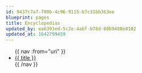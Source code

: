 ```yaml
---
id: 9437c7a7-700b-4c96-9115-b7c31bb363ee
blueprint: pages
title: Encyclopedias
updated_by: ea6393ed-5c2e-4abf-b78d-80b9488e0102
updated_at: 1642799459
---
```

<ul>
  {{ nav :from="uri" }}
    <li>
      <a href="{{ url }}">{{ title }}</a>
    </li>
  {{ /nav }}
</ul>